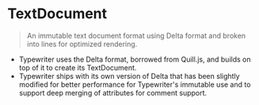 # TextDocument

> An immutable text document format using Delta format and broken into lines for optimized rendering.

- Typewriter uses the Delta format, borrowed from Quill.js, and builds on top of it to create its TextDocument.
- Typewriter ships with its own version of Delta that has been slightly modified for better performance for Typewriter's immutable use and to support deep merging of attributes for comment support. 

